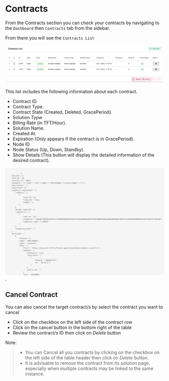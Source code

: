 # Contracts

From the Contracts section you can check your contracts by navigating to the `Dashboard` then `Contracts` tab from the sidebar.

From there you will see the `Contracts List`

![image](img/contracts_list.png)

This list includes the following information about each contract.

- Contract ID.
- Contract Type.
- Contract State (Created, Deleted, GracePeriod).
- Solution Typw
- Billing Rate (in TFT/Hour).
- Solution Name.
- Created At.
- Expiration (Only appears if the contract is in GracePeriod).
- Node ID
- Node Status (Up, Down, Standby).
- Show Details (This button will display the detailed information of the desired contract).

![image](img/deleted_contract_info.png).

## Cancel Contract

You can also cancel the target contract/s by select the contract you want to cancel

- Click on the checkbox on the left side of the contract row
- Click on the cancel button in the bottom right of the table
- Review the contract/s ID then click on *Delete* button

Note:

>- You can Cancel all you contracts by clicking on the checkbox on the left side of the table header then click on *Delete* button.
>- It is advisable to remove the contract from its solution page, especially when multiple contracts may be linked to the same instance.
